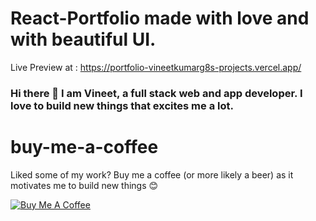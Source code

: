 # React-Portfolio made with love and with beautiful UI.

Live Preview at : https://portfolio-vineetkumarg8s-projects.vercel.app/
### Hi there 👋 I am Vineet, a full stack web and app developer. I love to build new things that excites me a lot.

# buy-me-a-coffee

Liked some of my work? Buy me a coffee (or more likely a beer) as it motivates me to build new things 😊

<a href="https://www.buymeacoffee.com/vineetkumao" target="_blank"><img src="https://bmc-cdn.nyc3.digitaloceanspaces.com/BMC-button-images/custom_images/orange_img.png" alt="Buy Me A Coffee" style="height: auto !important;width: auto !important;" ></a>
